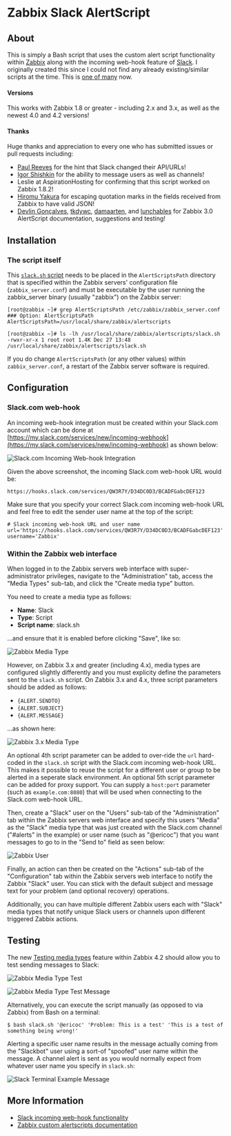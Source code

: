 Zabbix Slack AlertScript
========================


About
-----
This is simply a Bash script that uses the custom alert script functionality within [Zabbix](http://www.zabbix.com/) along with the incoming web-hook feature of [Slack](https://slack.com/).
I originally created this since I could not find any already existing/similar scripts at the time. This is [one of many](https://www.zabbix.com/integrations/slack) now.

#### Versions
This works with Zabbix 1.8 or greater - including 2.x and 3.x, as well as the newest 4.0 and 4.2 versions!

#### Thanks
Huge thanks and appreciation to every one who has submitted issues or pull requests including:

* [Paul Reeves](https://github.com/pdareeves/) for the hint that Slack changed their API/URLs!
* [Igor Shishkin](https://github.com/teran) for the ability to message users as well as channels!
* Leslie at AspirationHosting for confirming that this script worked on Zabbix 1.8.2!
* [Hiromu Yakura](https://github.com/hiromu) for escaping quotation marks in the fields received from Zabbix to have valid JSON!
* [Devlin Gonçalves](https://github.com/devlinrcg), [tkdywc](https://github.com/tkdywc), [damaarten](https://github.com/damaarten), and [lunchables](https://github.com/lunchables) for Zabbix 3.0 AlertScript documentation, suggestions and testing!

Installation
------------

### The script itself

This [`slack.sh` script](slack.sh) needs to be placed in the `AlertScriptsPath` directory that is specified within the Zabbix servers' configuration file (`zabbix_server.conf`) and must be executable by the user running the zabbix_server binary (usually "zabbix") on the Zabbix server:

	[root@zabbix ~]# grep AlertScriptsPath /etc/zabbix/zabbix_server.conf
	### Option: AlertScriptsPath
	AlertScriptsPath=/usr/local/share/zabbix/alertscripts

	[root@zabbix ~]# ls -lh /usr/local/share/zabbix/alertscripts/slack.sh
	-rwxr-xr-x 1 root root 1.4K Dec 27 13:48 /usr/local/share/zabbix/alertscripts/slack.sh

If you do change `AlertScriptsPath` (or any other values) within `zabbix_server.conf`, a restart of the Zabbix server software is required.

Configuration
-------------

### Slack.com web-hook

An incoming web-hook integration must be created within your Slack.com account which can be done at [https://my.slack.com/services/new/incoming-webhook](https://my.slack.com/services/new/incoming-webhook) as shown below:

![Slack.com Incoming Web-hook Integration](img/slack-integration.png "Slack.com Incoming Web-hook Integration")

Given the above screenshot, the incoming Slack.com web-hook URL would be:

	https://hooks.slack.com/services/QW3R7Y/D34DC0D3/BCADFGabcDEF123
	
Make sure that you specify your correct Slack.com incoming web-hook URL and feel free to edit the sender user name at the top of the script:

	# Slack incoming web-hook URL and user name
	url='https://hooks.slack.com/services/QW3R7Y/D34DC0D3/BCADFGabcDEF123'
	username='Zabbix'


### Within the Zabbix web interface

When logged in to the Zabbix servers web interface with super-administrator privileges, navigate to the "Administration" tab, access the "Media Types" sub-tab, and click the "Create media type" button.

You need to create a media type as follows:

* **Name**: Slack
* **Type**: Script
* **Script name**: slack.sh

...and ensure that it is enabled before clicking "Save", like so:

![Zabbix Media Type](img/zabbix-mediatype.png "Zabbix Media Type")

However, on Zabbix 3.x and greater (including 4.x), media types are configured slightly differently and you must explicity define the parameters sent to the `slack.sh` script. On Zabbix 3.x and 4.x, three script parameters should be added as follows:

* `{ALERT.SENDTO}`
* `{ALERT.SUBJECT}`
* `{ALERT.MESSAGE}`

...as shown here:

![Zabbix 3.x Media Type](img/zabbix3-mediatype.png "Zabbix 3.x Media Type")

An optional 4th script parameter can be added to over-ride the `url` hard-coded in the `slack.sh` script with the Slack.com incoming web-hook URL. This makes it possible to reuse the script for a different user or group to be alerted in a seperate slack environment.
An optional 5th script parameter can be added for proxy support. You can supply a `host:port` parameter (such as `example.com:8080`) that will be used when connecting to the Slack.com web-hook URL.

Then, create a "Slack" user on the "Users" sub-tab of the "Administration" tab within the Zabbix servers web interface and specify this users "Media" as the "Slack" media type that was just created with the Slack.com channel ("#alerts" in the example) or user name (such as "@ericoc") that you want messages to go to in the "Send to" field as seen below:

![Zabbix User](img/zabbix-user.png "Zabbix User")

Finally, an action can then be created on the "Actions" sub-tab of the "Configuration" tab within the Zabbix servers web interface to notify the Zabbix "Slack" user.
You can stick with the default subject and message text for your problem (and optional recovery) operations.

Additionally, you can have multiple different Zabbix users each with "Slack" media types that notify unique Slack users or channels upon different triggered Zabbix actions.


Testing
-------

The new [Testing media types](https://www.zabbix.com/documentation/4.2/manual/web_interface/frontend_sections/administration/mediatypes#testing_media_types) feature within Zabbix 4.2 should allow you to test sending messages to Slack:

![Zabbix Media Type Test](img/zabbix-media-type-test.png "Zabbix Media Type Test")

![Zabbix Media Type Test Message](img/zabbix-media-type-test-message.png "Zabbix Media Type Test Message")

Alternatively, you can execute the script manually (as opposed to via Zabbix) from Bash on a terminal:

	$ bash slack.sh '@ericoc' 'Problem: This is a test' 'This is a test of something being wrong!'

Alerting a specific user name results in the message actually coming from the "Slackbot" user using a sort-of "spoofed" user name within the message. A channel alert is sent as you would normally expect from whatever user name you specify in `slack.sh`:

![Slack Terminal Example Message](img/terminal-example-message.png "Slack Terminal Example Message")


More Information
----------------
* [Slack incoming web-hook functionality](https://my.slack.com/services/new/incoming-webhook)
* [Zabbix custom alertscripts documentation](https://www.zabbix.com/documentation/current/manual/config/notifications/media/script)
